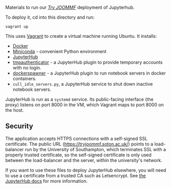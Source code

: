 Materials to run our [*Try JOOMMF*](https://tryjoommf.soton.ac.uk/) deployment
of Jupyterhub.

To deploy it, cd into this directory and run:

    vagrant up

This uses [Vagrant](https://www.vagrantup.com/) to create a virtual machine
running Ubuntu. It installs:

- [Docker](https://docs.docker.com/)
- [Miniconda](https://conda.io/miniconda.html) - convenient Python environment
- [JupyterHub](http://jupyterhub.readthedocs.io/en/latest/)
- [tmpauthenticator](https://github.com/jupyterhub/tmpauthenticator/) - a
  JupyterHub plugin to provide temporary accounts with no login.
- [dockerspawner](https://github.com/jupyterhub/dockerspawner) - a
  JupyterHub plugin to run notebook servers in docker containers.
- `cull_idle_servers.py`, a JupyterHub service to shut down inactive notebook
  servers.

JupyterHub is run as a `systemd` service. Its public-facing interface (the
proxy) listens on port 8000 in the VM, which Vagrant maps to port 8000 on the
host.

## Security

The application accepts HTTPS connections with a self-signed SSL certificate.
The public URL (https://tryjoommf.soton.ac.uk/) points to a load-balancer run
by the University of Southampton, which terminates SSL with a properly trusted
certificate, so the self-signed certificate is only used between the
load-balancer and the server, within the university's network.

If you want to use these files to deploy JupyterHub elsewhere, you will need to
use a certificate from a trusted CA such as Letsencrypt. See [the JupyterHub
docs](http://jupyterhub.readthedocs.io/en/latest/getting-started/security-basics.html)
for more information.
